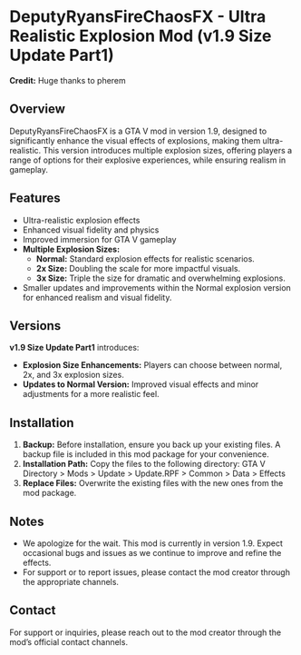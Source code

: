 # DeputyRyansFireChaosFX - Ultra Realistic Explosion Mod (v1.9 Size Update Part1)

**Credit:** Huge thanks to pherem

## Overview

DeputyRyansFireChaosFX is a GTA V mod in version 1.9, designed to significantly enhance the visual effects of explosions, making them ultra-realistic. This version introduces multiple explosion sizes, offering players a range of options for their explosive experiences, while ensuring realism in gameplay.

## Features

- Ultra-realistic explosion effects
- Enhanced visual fidelity and physics
- Improved immersion for GTA V gameplay
- **Multiple Explosion Sizes:**
  - **Normal:** Standard explosion effects for realistic scenarios.
  - **2x Size:** Doubling the scale for more impactful visuals.
  - **3x Size:** Triple the size for dramatic and overwhelming explosions.
- Smaller updates and improvements within the Normal explosion version for enhanced realism and visual fidelity.

## Versions

**v1.9 Size Update Part1** introduces:

- **Explosion Size Enhancements:** Players can choose between normal, 2x, and 3x explosion sizes.
- **Updates to Normal Version:** Improved visual effects and minor adjustments for a more realistic feel.

## Installation

1. **Backup:** Before installation, ensure you back up your existing files. A backup file is included in this mod package for your convenience.
2. **Installation Path:** Copy the files to the following directory: GTA V Directory > Mods > Update > Update.RPF > Common > Data > Effects
3. **Replace Files:** Overwrite the existing files with the new ones from the mod package.

## Notes

- We apologize for the wait. This mod is currently in version 1.9. Expect occasional bugs and issues as we continue to improve and refine the effects.
- For support or to report issues, please contact the mod creator through the appropriate channels.

## Contact

For support or inquiries, please reach out to the mod creator through the mod’s official contact channels.